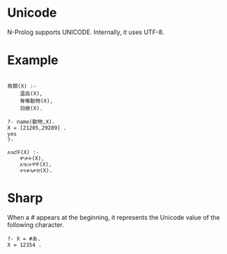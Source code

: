 # Unicode
N-Prolog supports UNICODE.
Internally, it uses UTF-8.

# Example

```

鳥類(X) :-
    温血(X),
    脊椎動物(X),
    羽根(X).

?- name(動物,X).
X = [21205,29289] .
yes
?- 

እንፎች(X) :-
    ሞቃት(X),
    እግርተኞች(X),
    ተንቀሳቃሽ(X).

```
# Sharp
When a # appears at the beginning, it represents the Unicode value of the following character.

```
?- X = #あ.
X = 12354 .
```

